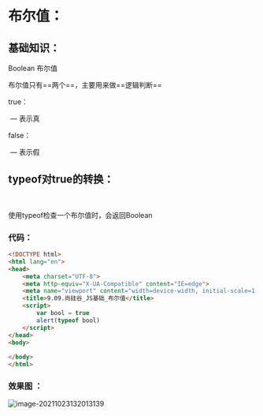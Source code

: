 # 布尔值：

## 基础知识：

Boolean 布尔值

布尔值只有==两个==，主要用来做==逻辑判断==

true：

​	— 表示真

false：

​	 — 表示假

## typeof对true的转换：

​       

 使用typeof检查一个布尔值时，会返回Boolean

### 代码：

```html
<!DOCTYPE html>
<html lang="en">
<head>
    <meta charset="UTF-8">
    <meta http-equiv="X-UA-Compatible" content="IE=edge">
    <meta name="viewport" content="width=device-width, initial-scale=1.0">
    <title>9.09.尚硅谷_JS基础_布尔值</title>
    <script>
        var bool = true
        alert(typeof bool)
    </script>
</head>
<body>
    
</body>
</html>
```

### 效果图 ：

![image-20211023132013139](https://gitee.com/qKONGq123/drawing-bed/raw/master/image-20211023132013139.png)



